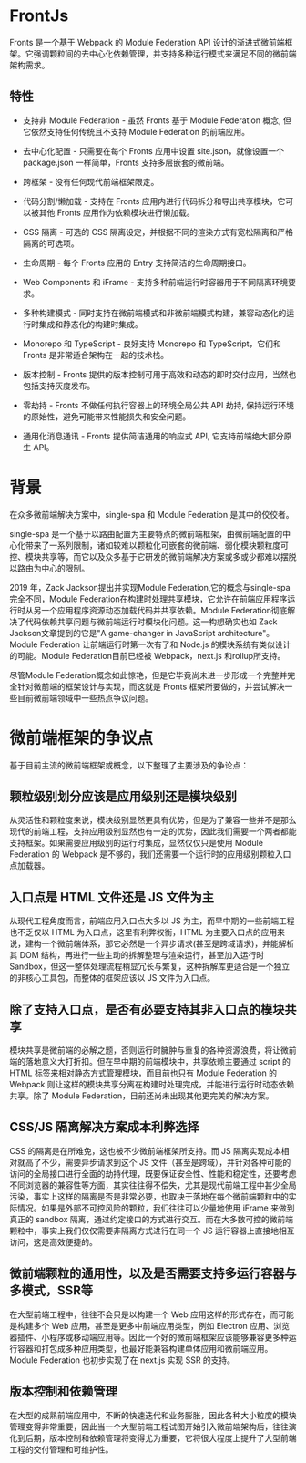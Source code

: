 # FrontJs

Fronts 是一个基于 Webpack 的 Module Federation API 设计的渐进式微前端框架。它强调颗粒间的去中心化依赖管理，并支持多种运行模式来满足不同的微前端架构需求。

## 特性

- 支持非 Module Federation - 虽然 Fronts 基于 Module Federation 概念, 但它依然支持任何传统且不支持 Module Federation 的前端应用。

- 去中心化配置 - 只需要在每个 Fronts 应用中设置 site.json，就像设置一个 package.json 一样简单，Fronts 支持多层嵌套的微前端。

- 跨框架 - 没有任何现代前端框架限定。

- 代码分割/懒加载 - 支持在 Fronts 应用内进行代码拆分和导出共享模块，它可以被其他 Fronts 应用作为依赖模块进行懒加载。

- CSS 隔离 - 可选的 CSS 隔离设定，并根据不同的渲染方式有宽松隔离和严格隔离的可选项。

- 生命周期 - 每个 Fronts 应用的 Entry 支持简洁的生命周期接口。

- Web Components 和 iFrame - 支持多种前端运行时容器用于不同隔离环境要求。

- 多种构建模式 - 同时支持在微前端模式和非微前端模式构建，兼容动态化的运行时集成和静态化的构建时集成。

- Monorepo 和 TypeScript - 良好支持 Monorepo 和 TypeScript，它们和 Fronts 是非常适合架构在一起的技术栈。

- 版本控制 - Fronts 提供的版本控制可用于高效和动态的即时交付应用，当然也包括支持灰度发布。

- 零劫持 - Fronts 不做任何执行容器上的环境全局公共 API 劫持, 保持运行环境的原始性，避免可能带来性能损失和安全问题。

- 通用化消息通讯 - Fronts 提供简洁通用的响应式 API, 它支持前端绝大部分原生 API。

# 背景

在众多微前端解决方案中，single-spa 和 Module Federation 是其中的佼佼者。

single-spa 是一个基于以路由配置为主要特点的微前端框架，由微前端配置的中心化带来了一系列限制，诸如较难以颗粒化可嵌套的微前端、弱化模块颗粒度可控、模块共享等，而它以及众多基于它研发的微前端解决方案或多或少都难以摆脱以路由为中心的限制。

2019 年，Zack Jackson提出并实现Module Federation,它的概念与single-spa 完全不同，Module Federation在构建时处理共享模块，它允许在前端应用程序运行时从另一个应用程序资源动态加载代码并共享依赖。Module Federation彻底解决了代码依赖共享问题与微前端运行时模块化问题。这一构想确实也如 Zack Jackson文章提到的它是"A game-changer in JavaScript architecture"。Module Federation 让前端运行时第一次有了和 Node.js 的模块系统有类似设计的可能。Module Federation目前已经被 Webpack，next.js 和rollup所支持。

尽管Module Federation概念如此惊艳，但是它毕竟尚未进一步形成一个完整并完全针对微前端的框架设计与实现，而这就是 Fronts 框架所要做的，并尝试解决一些目前微前端领域中一些热点争议问题。

# 微前端框架的争议点

基于目前主流的微前端框架或概念，以下整理了主要涉及的争论点：

## 颗粒级别划分应该是应用级别还是模块级别

从灵活性和颗粒度来说，模块级别显然更具有优势，但是为了兼容一些并不是那么现代的前端工程，支持应用级别显然也有一定的优势，因此我们需要一个两者都能支持框架。如果需要应用级别的运行时集成，显然仅仅只是使用 Module Federation 的 Webpack 是不够的，我们还需要一个运行时的应用级别颗粒入口点加载器。

## 入口点是 HTML 文件还是 JS 文件为主

从现代工程角度而言，前端应用入口点大多以 JS 为主，而早中期的一些前端工程也不乏仅以 HTML 为入口点，这里有利弊权衡，HTML 为主要入口点的应用来说，建构一个微前端体系，那它必然是一个异步请求(甚至是跨域请求)，并能解析其 DOM 结构，再进行一些主动的拆解整理与渲染运行，甚至加入运行时 Sandbox，但这一整体处理流程稍显冗长与繁复，这种拆解库更适合是一个独立的非核心工具包，而整体的框架应该以 JS 文件为入口点。

## 除了支持入口点，是否有必要支持其非入口点的模块共享

模块共享是微前端的必解之题，否则运行时臃肿与重复的各种资源浪费，将让微前端的落地意义大打折扣。但在早中期的前端模块中，共享依赖主要通过 script 的 HTML 标签来相对静态方式管理模块，而目前也只有 Module Federation 的 Webpack 则让这样的模块共享分离在构建时处理完成，并能进行运行时动态依赖共享。除了 Module Federation，目前还尚未出现其他更完美的解决方案。

## CSS/JS 隔离解决方案成本利弊选择

CSS 的隔离是在所难免，这也被不少微前端框架所支持。而 JS 隔离实现成本相对就高了不少，需要异步请求到这个 JS 文件（甚至是跨域），并针对各种可能的访问的全局接口进行全面的劫持代理，既要保证安全性、性能和稳定性，还要考虑不同浏览器的兼容性等方面，其实往往得不偿失，尤其是现代前端工程中甚少全局污染，事实上这样的隔离是否是非常必要，也取决于落地在每个微前端颗粒中的实际情况。如果是外部不可控风险的颗粒，我们往往可以少量地使用 iFrame 来做到真正的 sandbox 隔离，通过约定接口的方式进行交互。而在大多数可控的微前端颗粒中，事实上我们仅仅需要非隔离方式进行在同一个 JS 运行容器上直接地相互访问，这是高效便捷的。

## 微前端颗粒的通用性，以及是否需要支持多运行容器与多模式，SSR等

在大型前端工程中，往往不会只是以构建一个 Web 应用这样的形式存在，而可能是构建多个 Web 应用，甚至是更多中前端应用类型，例如 Electron 应用、浏览器插件、小程序或移动端应用等。因此一个好的微前端框架应该能够兼容更多种运行容器和打包成多种应用类型，也最好能兼容构建单体应用和微前端应用。Module Federation 也初步实现了在 next.js 实现 SSR 的支持。

## 版本控制和依赖管理

在大型的成熟前端应用中，不断的快速迭代和业务膨胀，因此各种大小粒度的模块管理变得非常重要，因此当一个大型前端工程试图开始引入微前端架构后，往往演化到后期，版本控制和依赖管理将变得尤为重要，它将很大程度上提升了大型前端工程的交付管理和可维护性。

